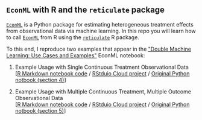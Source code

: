 ## `EconML` with R and the `reticulate` package

[`EconML`](https://github.com/microsoft/EconML) is a Python package for estimating heterogeneous treatment effects from observational data via machine learning. In this repo you will learn how to call [`EconML`](https://github.com/microsoft/EconML) from R using the [`reticulate`](https://rstudio.github.io/reticulate/index.html) R package. 

To this end, I reproduce two examples that appear in the ["Double Machine Learning: Use Cases and Examples"](https://github.com/microsoft/EconML/blob/master/notebooks/Double%20Machine%20Learning%20Examples.ipynb) EconML notebook:

1. Example Usage with Single Continuous Treatment Observational Data  
[[R Markdown notebook code](https://raw.githack.com/itamarcaspi/EconML-with-R/master/single.html)  / [RStduio Cloud project](https://rstudio.cloud/project/661221) / [Original Python notbook (section 4)](https://github.com/microsoft/EconML/blob/master/notebooks/Double%20Machine%20Learning%20Examples.ipynb)]  

2. Example Usage with Multiple Continuous Treatment, Multiple Outcome Observational Data  
[[R Markdown notebook code](https://raw.githack.com/itamarcaspi/EconML-with-R/master/multiple.html)  / [RStduio Cloud project](https://rstudio.cloud/project/661221) / [Original Python notbook (section 5)](https://github.com/microsoft/EconML/blob/master/notebooks/Double%20Machine%20Learning%20Examples.ipynb)]

